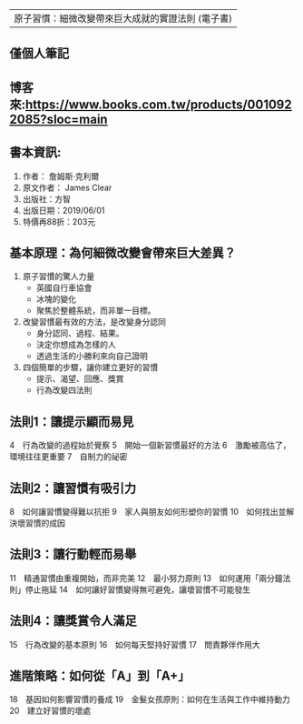 <table>
    <tr>
        <td>原子習慣：細微改變帶來巨大成就的實證法則 (電子書)</td>
    </tr>
</table>

## 僅個人筆記
## 博客來:https://www.books.com.tw/products/0010922085?sloc=main
## 書本資訊:
1. 作者： 詹姆斯‧克利爾
2. 原文作者： James Clear
3. 出版社：方智
4. 出版日期：2019/06/01
5. 特價再88折：203元

## 基本原理：為何細微改變會帶來巨大差異？
1. 原子習慣的驚人力量
   + 英國自行車協會
   + 冰塊的變化
   + 聚焦於整體系統，而非單一目標。
2. 改變習慣最有效的方法，是改變身分認同
   + 身分認同、過程、結果。
   + 決定你想成為怎樣的人
   + 透過生活的小勝利來向自己證明
3. 四個簡單的步驟，讓你建立更好的習慣
   + 提示、渴望、回應、獎賞
   + 行為改變四法則
   
## 法則1：讓提示顯而易見
4　行為改變的過程始於覺察
5　開始一個新習慣最好的方法
6　激勵被高估了，環境往往更重要
7　自制力的祕密
 
## 法則2：讓習慣有吸引力
8　如何讓習慣變得難以抗拒
9　家人與朋友如何形塑你的習慣
10　如何找出並解決壞習慣的成因
 
## 法則3：讓行動輕而易舉
11　精通習慣由重複開始，而非完美
12　最小努力原則
13　如何運用「兩分鐘法則」停止拖延
14　如何讓好習慣變得無可避免，讓壞習慣不可能發生
 
## 法則4：讓獎賞令人滿足
15　行為改變的基本原則
16　如何每天堅持好習慣
17　問責夥伴作用大
 
## 進階策略：如何從「A」到「A+」
18　基因如何影響習慣的養成
19　金髮女孩原則：如何在生活與工作中維持動力
20　建立好習慣的壞處
